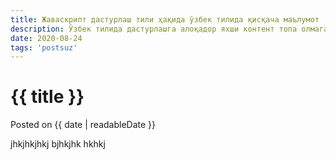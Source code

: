 ```yaml
---
title: Жаваскрипт дастурлаш тили ҳақида ўзбек тилида қисқача маълумот
description: Ўзбек тилида дастурлашга алоқадор яхши контент топа олмаганим учун, ўзим контент яратишга қарор қилдим.
date: 2020-08-24
tags: 'postsuz'
---
```


# {{ title }}

<span class="post-detail-date">Posted on {{ date | readableDate }}</span>


jhkjhkjhkj
bjhkjhk
hkhkj